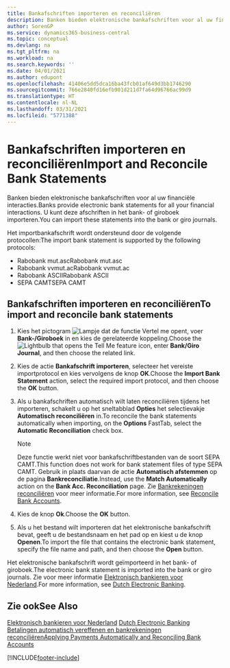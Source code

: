 ```yaml
---
title: Bankafschriften importeren en reconciliëren
description: Banken bieden elektronische bankafschriften voor al uw financiële interacties. U kunt deze afschriften in het bank- of giroboek importeren.
author: SorenGP
ms.service: dynamics365-business-central
ms.topic: conceptual
ms.devlang: na
ms.tgt_pltfrm: na
ms.workload: na
ms.search.keywords: ''
ms.date: 04/01/2021
ms.author: edupont
ms.openlocfilehash: 41406e5dd5dca16ba43fcb01af649d3bb1746290
ms.sourcegitcommit: 766e2840fd16efb901d211d7fa64d96766ac99d9
ms.translationtype: HT
ms.contentlocale: nl-NL
ms.lasthandoff: 03/31/2021
ms.locfileid: "5771388"
---
```

# <a name="import-and-reconcile-bank-statements"></a><span data-ttu-id="18391-104">Bankafschriften importeren en reconciliëren</span><span class="sxs-lookup"><span data-stu-id="18391-104">Import and Reconcile Bank Statements</span></span>
<span data-ttu-id="18391-105">Banken bieden elektronische bankafschriften voor al uw financiële interacties.</span><span class="sxs-lookup"><span data-stu-id="18391-105">Banks provide electronic bank statements for all your financial interactions.</span></span> <span data-ttu-id="18391-106">U kunt deze afschriften in het bank- of giroboek importeren.</span><span class="sxs-lookup"><span data-stu-id="18391-106">You can import these statements into the bank or giro journals.</span></span>  

<span data-ttu-id="18391-107">Het importbankafschrift wordt ondersteund door de volgende protocollen:</span><span class="sxs-lookup"><span data-stu-id="18391-107">The import bank statement is supported by the following protocols:</span></span>  

- <span data-ttu-id="18391-108">Rabobank mut.asc</span><span class="sxs-lookup"><span data-stu-id="18391-108">Rabobank mut.asc</span></span>  
- <span data-ttu-id="18391-109">Rabobank vvmut.ac</span><span class="sxs-lookup"><span data-stu-id="18391-109">Rabobank vvmut.ac</span></span>  
- <span data-ttu-id="18391-110">Rabobank ASCII</span><span class="sxs-lookup"><span data-stu-id="18391-110">Rabobank ASCII</span></span>  
- <span data-ttu-id="18391-111">SEPA CAMT</span><span class="sxs-lookup"><span data-stu-id="18391-111">SEPA CAMT</span></span>  

## <a name="to-import-and-reconcile-bank-statements"></a><span data-ttu-id="18391-112">Bankafschriften importeren en reconciliëren</span><span class="sxs-lookup"><span data-stu-id="18391-112">To import and reconcile bank statements</span></span>  

1.  <span data-ttu-id="18391-113">Kies het pictogram ![Lampje dat de functie Vertel me opent](../../media/ui-search/search_small.png "Vertel me wat u wilt doen"), voer **Bank-/Giroboek** in en kies de gerelateerde koppeling.</span><span class="sxs-lookup"><span data-stu-id="18391-113">Choose the ![Lightbulb that opens the Tell Me feature](../../media/ui-search/search_small.png "Tell me what you want to do") icon, enter **Bank/Giro Journal**, and then choose the related link.</span></span>  
2.  <span data-ttu-id="18391-114">Kies de actie **Bankafschrift importeren**, selecteer het vereiste importprotocol en kies vervolgens de knop **OK**.</span><span class="sxs-lookup"><span data-stu-id="18391-114">Choose the **Import Bank Statement** action, select the required import protocol, and then choose the **OK** button.</span></span>  
3.  <span data-ttu-id="18391-115">Als u bankafschriften automatisch wilt laten reconciliëren tijdens het importeren, schakelt u op het sneltabblad **Opties** het selectievakje **Automatisch reconciliëren** in.</span><span class="sxs-lookup"><span data-stu-id="18391-115">To reconcile the bank statements automatically when importing, on the **Options** FastTab, select the **Automatic Reconciliation** check box.</span></span>  

    > [!NOTE]  
    >  <span data-ttu-id="18391-116">Deze functie werkt niet voor bankafschriftbestanden van de soort SEPA CAMT.</span><span class="sxs-lookup"><span data-stu-id="18391-116">This function does not work for bank statement files of type SEPA CAMT.</span></span> <span data-ttu-id="18391-117">Gebruik in plaats daarvan de actie **Automatisch afstemmen** op de pagina **Bankreconciliatie**.</span><span class="sxs-lookup"><span data-stu-id="18391-117">Instead, use the **Match Automatically** action on the **Bank Acc. Reconciliation** page.</span></span> <span data-ttu-id="18391-118">Zie [Bankrekeningen reconciliëren](../../bank-how-reconcile-bank-accounts-separately.md) voor meer informatie.</span><span class="sxs-lookup"><span data-stu-id="18391-118">For more information, see [Reconcile Bank Accounts](../../bank-how-reconcile-bank-accounts-separately.md).</span></span>  

4.  <span data-ttu-id="18391-119">Kies de knop **Ok**.</span><span class="sxs-lookup"><span data-stu-id="18391-119">Choose the **OK** button.</span></span>  
5.  <span data-ttu-id="18391-120">Als u het bestand wilt importeren dat het elektronische bankafschrift bevat, geeft u de bestandsnaam en het pad op en kiest u de knop **Openen**.</span><span class="sxs-lookup"><span data-stu-id="18391-120">To import the file that contains the electronic bank statement, specify the file name and path, and then choose the **Open** button.</span></span>  

<span data-ttu-id="18391-121">Het elektronische bankafschrift wordt geïmporteerd in het bank- of giroboek.</span><span class="sxs-lookup"><span data-stu-id="18391-121">The electronic bank statement is imported into the bank or giro journals.</span></span> <span data-ttu-id="18391-122">Zie voor meer informatie [Elektronisch bankieren voor Nederland](dutch-electronic-banking.md).</span><span class="sxs-lookup"><span data-stu-id="18391-122">For more information, see [Dutch Electronic Banking](dutch-electronic-banking.md).</span></span>  

## <a name="see-also"></a><span data-ttu-id="18391-123">Zie ook</span><span class="sxs-lookup"><span data-stu-id="18391-123">See Also</span></span>  
<span data-ttu-id="18391-124">[Elektronisch bankieren voor Nederland](dutch-electronic-banking.md) </span><span class="sxs-lookup"><span data-stu-id="18391-124">[Dutch Electronic Banking](dutch-electronic-banking.md) </span></span>  
[<span data-ttu-id="18391-125">Betalingen automatisch vereffenen en bankrekeningen reconciliëren</span><span class="sxs-lookup"><span data-stu-id="18391-125">Applying Payments Automatically and Reconciling Bank Accounts</span></span>](../../receivables-apply-payments-auto-reconcile-bank-accounts.md)


[!INCLUDE[footer-include](../../includes/footer-banner.md)]